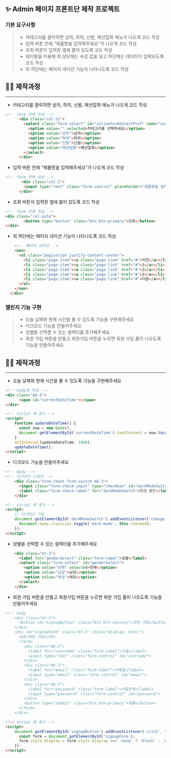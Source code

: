 ## ✨ Admin 페이지 프론트단 제작 프로젝트

### 기본 요구사항
>  - 카테고리를 클릭하면 상의, 하의, 신발, 패션잡화 메뉴가 나오게 코드 작성
>  - 입력 버튼 안에 “제품명을 입력해주세요”가 나오게 코드 작성
>  - 조회 버튼이 입력창 옆에 붙어 있도록 코드 작성
>  - 테이블을 이용해 최 상단에는 속성 값을 넣고 하단에는 데이터가 입력되도록 코드 작성
>  - 최 하단에는 페이지 네이션 기능이 나타나도록 코드 작성

## 🧑‍💻 제작과정
---

* 카테고리를 클릭하면 상의, 하의, 신발, 패션잡화 메뉴가 나오게 코드 작성
```html
<!-- form 안에 작성 -->
      <div class="col-12">
        <select class="form-select" id="inlineFormSelectPref" name="category_data_table">
          <option value="" selected>카테고리를 선택하세요</option>
          <option value="상의">상의</option>
          <option value="하의">하의</option>
          <option value="신발">신발</option>
          <option value="패션잡화">패션잡화</option>
        </select>
      </div>
```
* 입력 버튼 안에 “제품명을 입력해주세요”가 나오게 코드 작성
```html
<!-- form 안에 작성 -->
       <div class="col-3">
        <input type="text" class="form-control" placeholder="제품명을 입력해주세요">
      </div>
```
* 조회 버튼이 입력창 옆에 붙어 있도록 코드 작성
```html
<!-- form 안에 작성 -->
<div class="col-auto">
        <button type="button" class="btn btn-primary">조회</button>
</div>
```
* 최 하단에는 페이지 네이션 기능이 나타나도록 코드 작성
```html
    <!-- 페이지 네이션 -->
    <nav>
      <ul class="pagination justify-content-center">
        <li class="page-item"><a class="page-link" href="#">이전</a></li>
        <li class="page-item"><a class="page-link" href="#">1</a></li>
        <li class="page-item"><a class="page-link" href="#">2</a></li>
        <li class="page-item"><a class="page-link" href="#">3</a></li>
        <li class="page-item"><a class="page-link" href="#">다음</a></li>
      </ul>
    </nav>
  </div>
```




### 챌린지 기능 구현
>  - 오늘 날짜와 현재 시간을 볼 수 있도록 기능을 구현해주세요
>  - 다크모드 기능을 만들어주세요
>  - 성별을 선택할 수 있는 셀렉터를 추가해주세요
>  - 회원 가입 버튼을 만들고 회원가입 버튼을 누르면 회원 가입 폼이 나오도록 기능을 만들어주세요


## 🧑‍💻 제작과정
---

* 오늘 날짜와 현재 시간을 볼 수 있도록 기능을 구현해주세요
```html
<!-- body에 작성 -->
<div class="mb-3">
      <span id="currentDateTime"></span>
</div>

<!-- script 에 표시 -->
<script>
    function updateDateTime() {
      const now = new Date();
      document.getElementById('currentDateTime').textContent = now.toLocaleString('ko-KR');
    }
    setInterval(updateDateTime, 1000);
    updateDateTime();
</script>
```
* 다크모드 기능을 만들어주세요
```html
<!-- body -->
<!-- 다크모드 스위치 -->
    <div class="form-check form-switch mb-3">
      <input class="form-check-input" type="checkbox" id="darkModeSwitch">
      <label class="form-check-label" for="darkModeSwitch">다크 모드</label>
    </div>

<!-- script 에 표시 -->
<script>
    // 다크모드 기능
    document.getElementById('darkModeSwitch').addEventListener('change', function () {
      document.body.classList.toggle('dark-mode', this.checked);
    });
</script>
```
* 성별을 선택할 수 있는 셀렉터를 추가해주세요

```html
    <div class="mt-3">
      <label for="genderSelect" class="form-label">성별</label>
      <select class="form-select" id="genderSelect">
        <option value="전체" selected>전체</option>
        <option value="남성">남성</option>
        <option value="여성">여성</option>
      </select>
    </div>
```
* 회원 가입 버튼을 만들고 회원가입 버튼을 누르면 회원 가입 폼이 나오도록 기능을 만들어주세요
``` html
<!-- body
    <div class="mt-3">
      <button id="signupButton" class="btn btn-success">회원 가입</button>
    </div>
    <div id="signupForm" class="mt-3" style="display: none;">
      <h5>회원 가입</h5>
      <form>
        <div class="mb-3">
          <label for="username" class="form-label">이름</label>
          <input type="text" class="form-control" id="username">
        </div>
        <div class="mb-3">
          <label for="email" class="form-label">이메일</label>
          <input type="email" class="form-control" id="email">
        </div>
        <div class="mb-3">
          <label for="password" class="form-label">비밀번호</label>
          <input type="password" class="form-control" id="password">
        </div>
        <button type="submit" class="btn btn-primary">제출</button>
      </form>
    </div>

<!-- script 에 표시 -->
<script>
    document.getElementById('signupButton').addEventListener('click', function () {
      const form = document.getElementById('signupForm');
      form.style.display = form.style.display === 'none' ? 'block' : 'none';
    });
</script>
